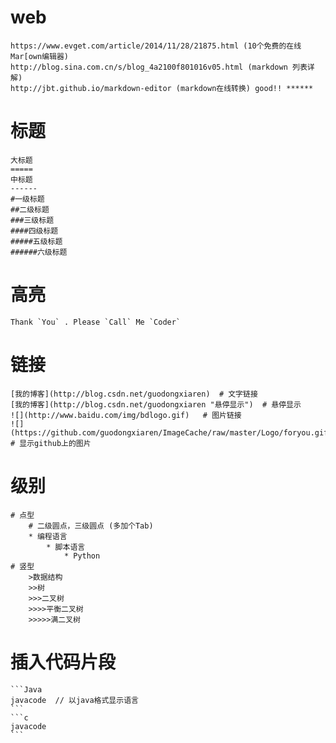 
# web 
	https://www.evget.com/article/2014/11/28/21875.html (10个免费的在线Mar[own编辑器)
	http://blog.sina.com.cn/s/blog_4a2100f801016v05.html (markdown 列表详解)
	http://jbt.github.io/markdown-editor (markdown在线转换) good!! ******

# 标题
	大标题
	=====
	中标题
	------
	#一级标题  
	##二级标题  
	###三级标题  
	####四级标题  
	#####五级标题  
	######六级标题  
# 高亮
	Thank `You` . Please `Call` Me `Coder`
# 链接
	[我的博客](http://blog.csdn.net/guodongxiaren)  # 文字链接
	[我的博客](http://blog.csdn.net/guodongxiaren "悬停显示")  # 悬停显示
	![](http://www.baidu.com/img/bdlogo.gif)   # 图片链接
	![](https://github.com/guodongxiaren/ImageCache/raw/master/Logo/foryou.gif) # 显示github上的图片 
# 级别
	# 点型
		# 二级圆点，三级圆点 (多加个Tab)
		* 编程语言  
			* 脚本语言  
				* Python  
	# 竖型
		>数据结构  
		>>树  
		>>>二叉树  
		>>>>平衡二叉树  
		>>>>>满二叉树  

# 插入代码片段
	```Java
	javacode  // 以java格式显示语言
	```
	```c
	javacode
	```



